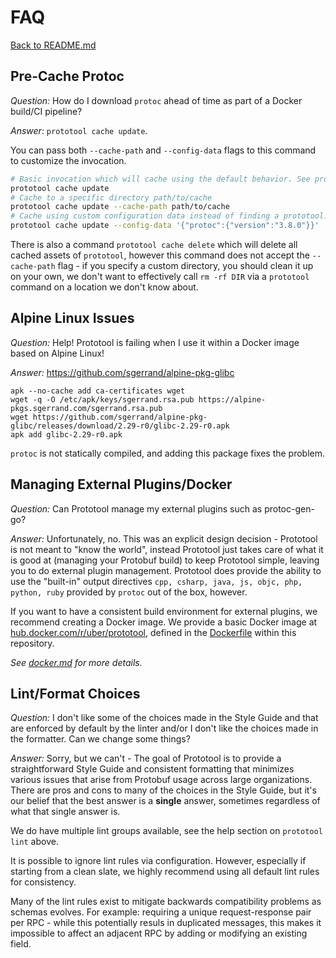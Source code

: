 # FAQ

[Back to README.md](README.md)

## Pre-Cache Protoc

*Question:* How do I download `protoc` ahead of time as part of a Docker build/CI pipeline?

*Answer*: `prototool cache update`.

You can pass both `--cache-path` and `--config-data` flags to this command to customize the
invocation.

```bash
# Basic invocation which will cache using the default behavior. See prototool help cache update for more details.
prototool cache update
# Cache to a specific directory path/to/cache
prototool cache update --cache-path path/to/cache
# Cache using custom configuration data instead of finding a prototool.yaml file using the file discovery mechanism
prototool cache update --config-data '{"protoc":{"version":"3.8.0"}}'
```

There is also a command `prototool cache delete` which will delete all cached assets of
`prototool`, however this command does not accept the `--cache-path` flag - if you specify a custom
directory, you should clean it up on your own, we don't want to effectively call `rm -rf DIR` via a
`prototool` command on a location we don't know about.

## Alpine Linux Issues

*Question:* Help! Prototool is failing when I use it within a Docker image based on Alpine Linux!

*Answer:* https://github.com/sgerrand/alpine-pkg-glibc

```
apk --no-cache add ca-certificates wget
wget -q -O /etc/apk/keys/sgerrand.rsa.pub https://alpine-pkgs.sgerrand.com/sgerrand.rsa.pub
wget https://github.com/sgerrand/alpine-pkg-glibc/releases/download/2.29-r0/glibc-2.29-r0.apk
apk add glibc-2.29-r0.apk
```

`protoc` is not statically compiled, and adding this package fixes the problem.

## Managing External Plugins/Docker

*Question:* Can Prototool manage my external plugins such as protoc-gen-go?

*Answer:* Unfortunately, no. This was an explicit design decision - Prototool is not meant to
"know the world", instead Prototool just takes care of what it is good at (managing your Protobuf
build) to keep Prototool simple, leaving you to do external plugin management. Prototool does
provide the ability to use the "built-in" output directives
`cpp, csharp, java, js, objc, php, python, ruby` provided by `protoc` out of the box, however.

If you want to have a consistent build environment for external plugins, we recommend creating a
Docker image. We provide a basic Docker image at
[hub.docker.com/r/uber/prototool](https://hub.docker.com/r/uber/prototool), defined in the
[Dockerfile](../Dockerfile) within this repository.

*See [docker.md](docker.md) for more details.*

## Lint/Format Choices

*Question:* I don't like some of the choices made in the Style Guide and that are enforced by
default by the linter and/or I don't like the choices made in the formatter. Can we change some
things?

*Answer:* Sorry, but we can't - The goal of Prototool is to provide a straightforward Style Guide
and consistent formatting that minimizes various issues that arise from Protobuf usage across large
organizations. There are pros and cons to many of the choices in the Style Guide, but it's our
belief that the best answer is a **single** answer, sometimes regardless of what that single answer
is.

We do have multiple lint groups available, see the help section on `prototool lint` above.

It is possible to ignore lint rules via configuration. However, especially if starting from a clean
slate, we highly recommend using all default lint rules for consistency.

Many of the lint rules exist to mitigate backwards compatibility problems as schemas evolves. For
example: requiring a unique request-response pair per RPC - while this potentially resuls in
duplicated messages, this makes it impossible to affect an adjacent RPC by adding or modifying an
existing field.
